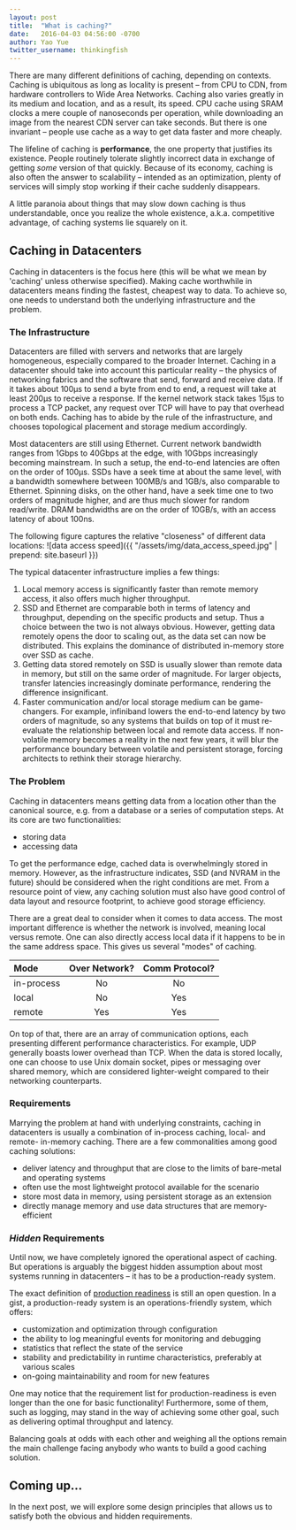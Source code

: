 ```yaml
---
layout: post
title:  "What is caching?"
date:   2016-04-03 04:56:00 -0700
author: Yao Yue
twitter_username: thinkingfish
---
```


There are many different definitions of caching, depending on contexts. Caching
is ubiquitous as long as locality is present – from CPU to CDN, from hardware
controllers to Wide Area Networks. Caching also varies greatly in its medium and
location, and as a result, its speed. CPU cache using SRAM clocks a mere couple
of nanoseconds per operation, while downloading an image from the nearest CDN
server can take seconds. But there is one invariant – people use cache as a way
to get data faster and more cheaply.

The lifeline of caching is **performance**, the one property that justifies its
existence. People routinely tolerate slightly incorrect data in exchange of
getting *some* version of that quickly. Because of its economy, caching is also
often the answer to scalability – intended as an optimization, plenty of
services will simply stop working if their cache suddenly disappears.

A little paranoia about things that may slow down caching is thus understandable,
once you realize the whole existence, a.k.a. competitive advantage, of caching
systems lie squarely on it.

## Caching in Datacenters

Caching in datacenters is the focus here (this will be what we mean by 'caching'
unless otherwise specified). Making cache worthwhile in datacenters means
finding the fastest, cheapest way to data. To achieve so, one needs to
understand both the underlying infrastructure and the problem.

### The Infrastructure

Datacenters are filled with servers and networks that are largely homogeneous,
especially compared to the broader Internet. Caching in a datacenter should take
into account this particular reality – the physics of networking fabrics and the
software that send, forward and receive data. If it takes about 100μs to send a
byte from end to end, a request will take at least 200μs to receive a response.
If the kernel network stack takes 15μs to process a TCP packet, any request over
TCP will have to pay that overhead on both ends. Caching has to abide by the
rule of the infrastructure, and chooses topological placement and storage medium
accordingly.

Most datacenters are still using Ethernet. Current network bandwidth ranges from
1Gbps to 40Gbps at the edge, with 10Gbps increasingly becoming mainstream. In
such a setup, the end-to-end latencies are often on the order of 100μs. SSDs
have a seek time at about the same level, with a bandwidth somewhere between
100MB/s and 1GB/s, also comparable to Ethernet. Spinning disks, on the other
hand, have a seek time one to two orders of magnitude higher, and are thus much
slower for random read/write. DRAM bandwidths are on the order of 10GB/s, with
an access latency of about 100ns.

The following figure captures the relative "closeness" of different data
locations:
  ![data access speed]({{ "/assets/img/data_access_speed.jpg" | prepend: site.baseurl }})


The typical datacenter infrastructure implies a few things:

1. Local memory access is significantly faster than remote memory access, it
  also offers much higher throughput.
2. SSD and Ethernet are comparable both in terms of latency and throughput,
  depending on the specific products and setup. Thus a choice between the two is
  not always obvious. However, getting data remotely opens the door to scaling
  out, as the data set can now be distributed. This explains the dominance of
  distributed in-memory store over SSD as cache.
3. Getting data stored remotely on SSD is usually slower than remote data in
  memory, but still on the same order of magnitude. For larger objects,
  transfer latencies increasingly dominate performance, rendering the difference
  insignificant.
4. Faster communication and/or local storage medium can be game-changers. For
  example, infiniband lowers the end-to-end latency by two orders of magnitude,
  so any systems that builds on top of it must re-evaluate the relationship
  between local and remote data access. If non-volatile memory becomes a reality
  in the next few years, it will blur the performance boundary between volatile
  and persistent storage, forcing architects to rethink their storage hierarchy.

### The Problem

Caching in datacenters means getting data from a location other than the
canonical source, e.g. from a database or a series of computation steps. At its
core are two functionalities:

* storing data
* accessing data

To get the performance edge, cached data is overwhelmingly stored in memory.
However, as the infrastructure indicates, SSD (and NVRAM in the future) should
be considered when the right conditions are met. From a resource point of view,
any caching solution must also have good control of data layout and resource
footprint, to achieve good storage efficiency.

There are a great deal to consider when it comes to data access. The most
important difference is whether the network is involved, meaning local versus
remote. One can also directly access local data if it happens to be in the same
address space. This gives us several "modes" of caching.

| Mode       | Over Network?   | Comm Protocol? |
| :--------- |:---------------:|:--------------:|
| in-process | No              | No             |
| local      | No              | Yes            |
| remote     | Yes             | Yes            |


On top of that, there are an array of communication options, each presenting
different performance characteristics. For example, UDP generally boasts lower
overhead than TCP. When the data is stored locally, one can choose to use Unix
domain socket, pipes or messaging over shared memory, which are considered
lighter-weight compared to their networking counterparts.

### Requirements

Marrying the problem at hand with underlying constraints, caching in datacenters
is usually a combination of in-process caching, local- and remote- in-memory
caching. There are a few commonalities among good caching solutions:

* deliver latency and throughput that are close to the limits of bare-metal and
  operating systems
* often use the most lightweight protocol available for the scenario
* store most data in memory, using persistent storage as an extension
* directly manage memory and use data structures that are memory-efficient

### *Hidden* Requirements

Until now, we have completely ignored the operational aspect of caching. But
operations is arguably the biggest hidden assumption about most systems running
in datacenters – it has to be a production-ready system.

The exact definition of [production readiness](http://programmers.stackexchange.com/questions/61726/define-production-ready)
is still an open question. In a gist, a production-ready system is an
operations-friendly system, which offers:

* customization and optimization through configuration
* the ability to log meaningful events for monitoring and debugging
* statistics that reflect the state of the service
* stability and predictability in runtime characteristics, preferably at various scales
* on-going maintainability and room for new features

One may notice that the requirement list for production-readiness is even longer
than the one for basic functionality! Furthermore, some of them, such as
logging, may stand in the way of achieving some other goal, such as delivering
optimal throughput and latency.

Balancing goals at odds with each other and weighing all the options remain the
main challenge facing anybody who wants to build a good caching solution.

## Coming up...

In the next post, we will explore some design principles that allows us to
satisfy both the obvious and hidden requirements.
